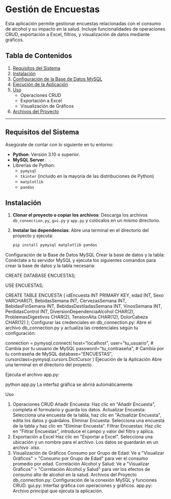 # Gestión de Encuestas

Esta aplicación permite gestionar encuestas relacionadas con el consumo de alcohol y su impacto en la salud. Incluye funcionalidades de operaciones CRUD, exportación a Excel, filtros, y visualización de datos mediante gráficos.

## Tabla de Contenidos

1. [Requisitos del Sistema](#requisitos-del-sistema)
2. [Instalación](#instalación)
3. [Configuración de la Base de Datos MySQL](#configuración-de-la-base-de-datos-mysql)
4. [Ejecución de la Aplicación](#ejecución-de-la-aplicación)
5. [Uso](#uso)
   - Operaciones CRUD
   - Exportación a Excel
   - Visualización de Gráficos
6. [Archivos del Proyecto](#archivos-del-proyecto)

---

## Requisitos del Sistema

Asegúrate de contar con lo siguiente en tu entorno:

- **Python**: Versión 3.10 o superior.
- **MySQL Server**.
- Librerías de Python:
  - `pymysql`
  - `tkinter` (incluido en la mayoría de las distribuciones de Python)
  - `matplotlib`
  - `pandas`

## Instalación

1. **Clonar el proyecto o copiar los archivos**:
   Descarga los archivos `db_connection.py`, `gui.py` y `app.py` y colócalos en un mismo directorio.

2. **Instalar las dependencias**:
   Abre una terminal en el directorio del proyecto y ejecuta:

   ```bash
   pip install pymysql matplotlib pandas
   
Configuración de la Base de Datos MySQL
Crear la base de datos y la tabla: Conéctate a tu servidor MySQL y ejecuta los siguientes comandos para crear la base de datos y la tabla necesaria:

CREATE DATABASE ENCUESTAS;

USE ENCUESTAS;

CREATE TABLE ENCUESTA (
    idEncuesta INT PRIMARY KEY,
    edad INT,
    Sexo VARCHAR(7),
    BebidasSemana INT,
    CervezasSemana INT,
    BebidasFinSemana INT,
    BebidasDestiladasSemana INT,
    VinosSemana INT,
    PerdidasControl INT,
    DiversionDependenciaAlcohol CHAR(2),
    ProblemasDigestivos CHAR(2),
    TensionAlta CHAR(12),
    DolorCabeza CHAR(12)
);
Configurar las credenciales en db_connection.py: Abre el archivo db_connection.py y actualiza las credenciales según tu configuración:

connection = pymysql.connect(
    host="localhost",
    user="tu_usuario",       # Cambia por tu usuario de MySQL
    password="tu_contraseña", # Cambia por tu contraseña de MySQL
    database="ENCUESTAS",
    cursorclass=pymysql.cursors.DictCursor
)
Ejecución de la Aplicación
Abre una terminal en el directorio del proyecto.

Ejecuta el archivo app.py:


python app.py
La interfaz gráfica se abrirá automáticamente.

Uso
1. Operaciones CRUD
Añadir Encuesta: Haz clic en "Añadir Encuesta", completa el formulario y guarda los datos.
Actualizar Encuesta: Selecciona una encuesta de la tabla, haz clic en "Actualizar Encuesta", edita los datos y guárdalos.
Eliminar Encuesta: Selecciona una encuesta de la tabla y haz clic en "Eliminar Encuesta".
Filtrar Encuestas: Haz clic en "Filtrar Encuestas", introduce el campo y valor del filtro y aplica.
2. Exportación a Excel
Haz clic en "Exportar a Excel".
Selecciona una ubicación y un nombre para el archivo.
Los datos se guardarán en un archivo .xlsx.
3. Visualización de Gráficos
Consumo por Grupo de Edad: Ve a "Visualizar Gráficos" > "Consumo por Grupo de Edad" para ver el consumo promedio por edad.
Correlación Alcohol y Salud: Ve a "Visualizar Gráficos" > "Correlación Alcohol y Salud" para ver los efectos de consumo alto de alcohol en la salud.
Archivos del Proyecto
db_connection.py: Configuración de la conexión MySQL y funciones CRUD.
gui.py: Interfaz gráfica con operaciones y gráficos.
app.py: Archivo principal que ejecuta la aplicación.
